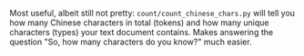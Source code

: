 Most useful, albeit still not pretty: `count/count_chinese_chars.py` will tell you how many Chinese characters in total (tokens) and how many unique characters (types) your text document contains. Makes answering the question "So, how many characters do you know?" much easier.